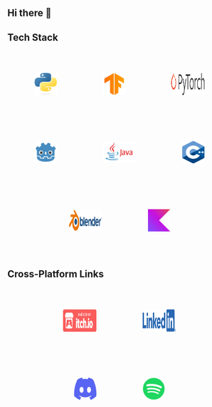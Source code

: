 ## Hi there 👋


## Tech Stack

<div align="center">
  
  <a href="URL1"><img src="Images/Tech Stack/python-logo-only.png" alt="Image 1" width="50" height="50" style="padding: 50px;"></a>
  <a href="URL3"><img src="Images/Tech Stack/15658638.png" alt="Image 3" width="50" height="50" style="padding: 50px;"></a>
  <a href="URL3"><img src="Images/Tech Stack/Pytorch_logo.png" alt="Image 3" width="75" height="50" style="padding: 50px;"></a>
  <a href="URL2"><img src="Images/Tech Stack/gd.png" alt="Image 2" width="50" height="50" style="padding: 50px;"></a>
  <a href="URL3"><img src="Images/Tech Stack/java-logo.jpg" alt="" width="75" height="50" style="padding: 50px;"></a>
  <a href="URL3"><img src="Images/Tech Stack/cpp_logo.png" alt="Image 3" width="50" height="50" style="padding: 50px;"></a>
  <a href="URL3"><img src="Images/Tech Stack/blender_logo.png" alt="Image 3" width="75" height="50" style="padding: 50px;"></a>
  <a href="URL3"><img src="Images/Tech Stack/Kotlin Full Color Logo Mark RGB.png" alt="Image 3" width="50" height="50" style="padding: 50px;"></a>
  
</div>



## Cross-Platform Links

<div align="center">
  
  <a href="URL1"><img src="Images/Social Media/badge-color.png" alt="Image 1" width="75" height="50" style="padding: 50px;"></a>
  <a href="URL2"><img src="Images/Social Media/LI-Logo.png" alt="Image 2" width="75" height="50" style="padding: 50px;"></a>
  <a href="URL3"><img src="Images/Social Media/Discord-Symbol-Blurple.png" alt="" width="50" height="50" style="padding: 50px;"></a>
  <a href="URL3"><img src="Images/Social Media/Spotify_Primary_Logo_RGB_Green.png" alt="" width="50" height="50" style="padding: 50px;"></a>
</div>

<!--
**Sylforen/Sylforen** is a ✨ _special_ ✨ repository because its `README.md` (this file) appears on your GitHub profile.

Here are some ideas to get you started:

- 🔭 I’m currently working on ...
- 🌱 I’m currently learning ...
- 👯 I’m looking to collaborate on ...
- 🤔 I’m looking for help with ...
- 💬 Ask me about ...
- 📫 How to reach me: ...
- 😄 Pronouns: ...
- ⚡ Fun fact: ...
-->
